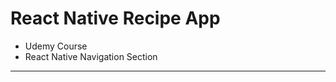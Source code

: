 # React Native Recipe App

- Udemy Course
- React Native Navigation Section
------------------------------------
